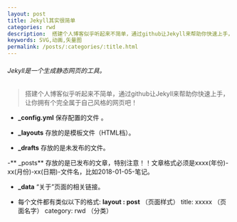 ```yaml
---
layout: post
title: Jekyll其实很简单
categories: rwd
description:  搭建个人博客似乎听起来不简单，通过github让Jekyll来帮助你快速上手，让你拥有个属于自己风格的网页吧！
keywords: SVG,动画,矢量图
permalink: /posts/:categories/:title.html
---
```



###### Jekyll是一个生成静态网页的工具。
> 搭建个人博客似乎听起来不简单，通过github让Jekyll来帮助你快速上手，让你拥有个完全属于自己风格的网页吧！

- **_config.yml** 保存配置的文件 。  
  
- **_layouts** 存放的是模板文件（HTML档）。  

- **_drafts** 存放的是未发布的文件。  

-** _posts** 存放的是已发布的文章，特别注意！！文章格式必须是xxxx(年份)-xx(月份)-xx(日期)-文件名，比如2018-01-05-笔记。  

- **_data** “关于”页面的相关链接。  

- 每个文件都有类似以下的格式: 
 **layout  : post** （页面样式） title: xxxxx （页面名字） category: rwd （分类） 